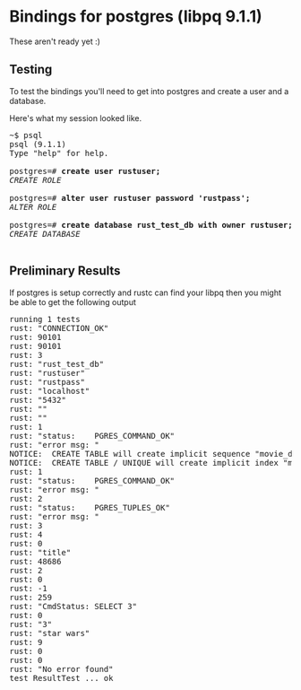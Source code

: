 Bindings for postgres (libpq 9.1.1)
=============
These aren't ready yet :)


Testing
-------

To test the bindings you'll need to get into postgres
and create a user and a database.  

Here's what my session looked like.

<pre>
~$ psql
psql (9.1.1)
Type "help" for help.

postgres=# <b>create user rustuser;</b>
<i>CREATE ROLE</i>

postgres=# <b>alter user rustuser password 'rustpass';</b>
<i>ALTER ROLE</i>

postgres=# <b>create database rust_test_db with owner rustuser;</b>
<i>CREATE DATABASE</i>

</pre>


Preliminary Results
-------------------

If postgres is setup correctly and rustc can find your libpq then you might be 
able to get the following output

<pre>
running 1 tests
rust: "CONNECTION_OK"
rust: 90101
rust: 90101
rust: 3
rust: "rust_test_db"
rust: "rustuser"
rust: "rustpass"
rust: "localhost"
rust: "5432"
rust: ""
rust: ""
rust: 1
rust: "status:    PGRES_COMMAND_OK"
rust: "error msg: "
NOTICE:  CREATE TABLE will create implicit sequence "movie_did_seq" for serial column "movie.did"
NOTICE:  CREATE TABLE / UNIQUE will create implicit index "movie_did_key" for table "movie"
rust: 1
rust: "status:    PGRES_COMMAND_OK"
rust: "error msg: "
rust: 2
rust: "status:    PGRES_TUPLES_OK"
rust: "error msg: "
rust: 3
rust: 4
rust: 0
rust: "title"
rust: 48686
rust: 2
rust: 0
rust: -1
rust: 259
rust: "CmdStatus: SELECT 3"
rust: 0
rust: "3"
rust: "star wars"
rust: 9
rust: 0
rust: 0
rust: "No error found"
test ResultTest ... ok
</pre>